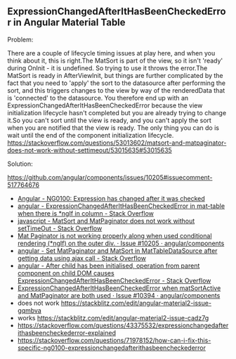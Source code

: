 ## ExpressionChangedAfterItHasBeenCheckedError in Angular Material Table

Problem:

There are a couple of lifecycle timing issues at play here, and when you think about it, this is right.The MatSort is part of the view, so it isn't 'ready' during OnInit - it is undefined. So trying to use it throws the error.The MatSort is ready in AfterViewInit, but things are further complicated by the fact that you need to 'apply' the sort to the datasource after performing the sort, and this triggers changes to the view by way of the renderedData that is 'connected' to the datasource. You therefore end up with an ExpressionChangedAfterItHasBeenCheckedError because the view initialization lifecycle hasn't completed but you are already trying to change it.So you can't sort until the view is ready, and you can't apply the sort when you are notified that the view is ready. The only thing you can do is wait until the end of the component initialization lifecycle. https://stackoverflow.com/questions/53013602/matsort-and-matpaginator-does-not-work-without-settimeout/53015635#53015635

Solution:

https://github.com/angular/components/issues/10205#issuecomment-517764676

- [Angular - NG0100: Expression has changed after it was checked](https://angular.io/errors/NG0100)
- [angular - ExpressionChangedAfterItHasBeenCheckedError in mat-table when there is \*ngIf in column - Stack Overflow](https://stackoverflow.com/questions/56004993/expressionchangedafterithasbeencheckederror-in-mat-table-when-there-is-ngif-in)
- [javascript - MatSort and MatPaginator does not work without setTimeOut - Stack Overflow](https://stackoverflow.com/questions/53013602/matsort-and-matpaginator-does-not-work-without-settimeout/53015635#53015635)
- [Mat Paginator is not working properly along when used conditional rendering (\*ngIf) on the outer div. · Issue #10205 · angular/components](https://github.com/angular/components/issues/10205)
- [angular - Set MatPaginator and MatSort in MatTableDataSource after getting data using ajax call - Stack Overflow](https://stackoverflow.com/questions/49230127/set-matpaginator-and-matsort-in-mattabledatasource-after-getting-data-using-ajax)
- [angular - After child has been initialised, operation from parent component on child DOM causes ExpressionChangedAfterItHasBeenCheckedError - Stack Overflow](https://stackoverflow.com/questions/54072065/after-child-has-been-initialised-operation-from-parent-component-on-child-dom-c/54072543#54072543)
- [ExpressionChangedAfterItHasBeenCheckedError when matSortActive and MatPaginator are both used · Issue #10394 · angular/components](https://github.com/angular/components/issues/10394)
- does not work https://stackblitz.com/edit/angular-material2-issue-gqmbva
- works https://stackblitz.com/edit/angular-material2-issue-cadz7g
- https://stackoverflow.com/questions/43375532/expressionchangedafterithasbeencheckederror-explained
- https://stackoverflow.com/questions/71978152/how-can-i-fix-this-specific-ng0100-expressionchangedafterithasbeencheckederror
